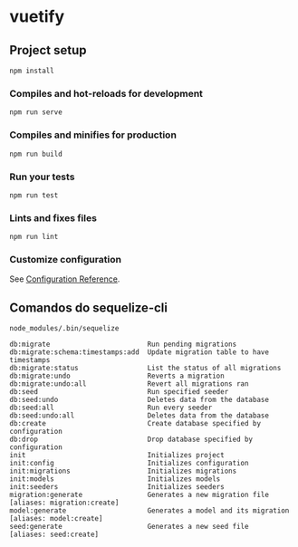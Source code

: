 # vuetify

## Project setup
```
npm install
```

### Compiles and hot-reloads for development
```
npm run serve
```

### Compiles and minifies for production
```
npm run build
```

### Run your tests
```
npm run test
```

### Lints and fixes files
```
npm run lint
```

### Customize configuration
See [Configuration Reference](https://cli.vuejs.org/config/).

## Comandos do sequelize-cli

`node_modules/.bin/sequelize`

```
db:migrate                        Run pending migrations
db:migrate:schema:timestamps:add  Update migration table to have timestamps
db:migrate:status                 List the status of all migrations
db:migrate:undo                   Reverts a migration
db:migrate:undo:all               Revert all migrations ran
db:seed                           Run specified seeder
db:seed:undo                      Deletes data from the database
db:seed:all                       Run every seeder
db:seed:undo:all                  Deletes data from the database
db:create                         Create database specified by configuration
db:drop                           Drop database specified by configuration
init                              Initializes project
init:config                       Initializes configuration
init:migrations                   Initializes migrations
init:models                       Initializes models
init:seeders                      Initializes seeders
migration:generate                Generates a new migration file       [aliases: migration:create]
model:generate                    Generates a model and its migration  [aliases: model:create]
seed:generate                     Generates a new seed file            [aliases: seed:create]

```
